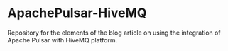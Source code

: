 # ApachePulsar-HiveMQ
Repository for the elements of the blog article on using the integration of Apache Pulsar with HiveMQ platform.
